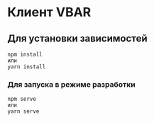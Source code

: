 # Клиент VBAR

## Для установки зависимостей

```
npm install
или
yarn install
```

### Для запуска в режиме разработки

```
npm serve
или
yarn serve
```

